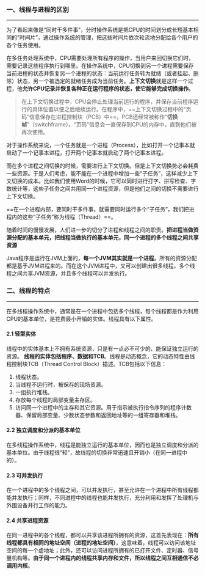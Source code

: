 ### 一、线程与进程的区别

---

为了看起来像是“同时干多件事”，分时操作系统是把CPU的时间划分成长短基本相同的”时间片”，通过操作系统的管理，把这些时间片依次轮流地分配给各个用户的各个任务使用。

在多任务处理系统中，CPU需要处理所有程序的操作，当用户来回切换它们时，需要记录这些程序执行到哪里。在操作系统中，CPU切换到另一个进程需要保存当前进程的状态并恢复另一个进程的状态：当前运行任务转为就绪（或者挂起、删除）状态，另一个被选定的就绪任务成为当前任务。**上下文切换**就是这样一个过程，他**允许CPU记录并恢复各种正在运行程序的状态，使它能够完成切换操作**。 

>在上下文切换过程中，CPU会停止处理当前运行的程序，并保存当前程序运行的具体位置以便之后继续运行。在程序中，==上下文切换过程中的“页码”信息保存在进程控制块（PCB）中==。PCB还经常被称作“**切换帧**”（switchframe）。“页码”信息会一直保存到CPU的内存中，直到他们被再次使用。

对于操作系统来说，一个任务就是一个进程（Process），比如打开一个记事本就启动了一个记事本进程，打开两个记事本就启动了两个记事本进程。

而在多个进程之间切换的时候，需要进行上下文切换。但是上下文切换势必会耗费一些资源。于是人们考虑，能不能在一个进程中增加一些“子任务”，这样减少上下文切换的成本。比如我们使用Word的时候，它可以同时进行打字、拼写检查、字数统计等，这些子任务之间共用同一个进程资源，但是他们之间的切换不需要进行上下文切换。

==在一个进程内部，要同时干多件事，就需要同时运行多个“子任务”，我们把进程内的这些“子任务”称为线程（Thread）==。

随着时间的慢慢发展，人们进一步的切分了进程和线程之间的职责。**把进程当做资源分配的基本单元，把线程当做执行的基本单元，同一个进程的多个线程之间共享资源**

Java程序是运行在JVM上面的，**每一个JVM其实就是一个进程**。所有的资源分配都是基于JVM进程来的。而在这个JVM进程中，又可以创建出很多线程，多个线程之间共享JVM资源，并且多个线程可以并发执行。



### 二、线程的特点

---

在多线程操作系统中，通常是在一个进程中包括多个线程，每个线程都是作为利用CPU的基本单位，是花费最小开销的实体。线程具有以下属性。

#### 2.1 轻型实体

线程中的实体基本上不拥有系统资源，只是有一点必不可少的、能保证独立运行的资源。 **线程的实体包括程序、数据和TCB**。线程是动态概念，它的动态特性由线程控制块TCB（Thread Control Block）描述。TCB包括以下信息：

1. 线程状态。
2. 当线程不运行时，被保存的现场资源。
3. 一组执行堆栈。
4. 存放每个线程的局部变量主存区。
5. 访问同一个进程中的主存和其它资源。用于指示被执行指令序列的程序计数器、保留局部变量、少数状态参数和返回地址等的一组寄存器和堆栈。

#### 2.2 独立调度和分派的基本单位

在多线程操作系统中，线程是能独立运行的基本单位，因而也是独立调度和分派的基本单位。由于线程很“轻”，故线程的切换非常迅速且开销小（在同一进程中的）。

#### 2.3 可并发执行

在一个进程中的多个线程之间，可以并发执行，甚至允许在一个进程中所有线程都能并发执行；同样，不同进程中的线程也能并发执行，充分利用和发挥了处理机与外围设备并行工作的能力。

#### 2.4 共享进程资源

在同一进程中的各个线程，都可以共享该进程所拥有的资源，这首先表现在：**所有线程都具有相同的地址空间（进程的地址空间）**，这意味着，线程可以访问该地址空间的每一个虚地址；此外，还可以访问进程所拥有的已打开文件、定时器、信号量机构等。**由于同一个进程内的线程共享内存和文件，所以线程之间互相通信不必调用内核**。